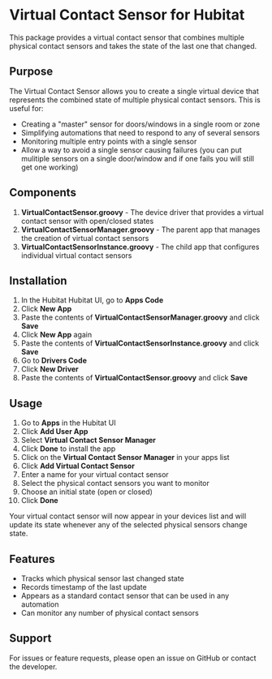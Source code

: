 # Virtual Contact Sensor for Hubitat

This package provides a virtual contact sensor that combines multiple physical contact sensors and takes the state of the last one that changed.

## Purpose

The Virtual Contact Sensor allows you to create a single virtual device that represents the combined state of multiple physical contact sensors. This is useful for:

- Creating a "master" sensor for doors/windows in a single room or zone
- Simplifying automations that need to respond to any of several sensors
- Monitoring multiple entry points with a single sensor
- Allow a way to avoid a single sensor causing failures (you can put mulitiple sensors on a single door/window and if one fails you will still get one working)

## Components

1. **VirtualContactSensor.groovy** - The device driver that provides a virtual contact sensor with open/closed states
2. **VirtualContactSensorManager.groovy** - The parent app that manages the creation of virtual contact sensors
3. **VirtualContactSensorInstance.groovy** - The child app that configures individual virtual contact sensors

## Installation

1. In the Hubitat Hubitat UI, go to **Apps Code**
2. Click **New App**
3. Paste the contents of **VirtualContactSensorManager.groovy** and click **Save**
4. Click **New App** again
5. Paste the contents of **VirtualContactSensorInstance.groovy** and click **Save**
6. Go to **Drivers Code**
7. Click **New Driver**
8. Paste the contents of **VirtualContactSensor.groovy** and click **Save**

## Usage

1. Go to **Apps** in the Hubitat UI
2. Click **Add User App**
3. Select **Virtual Contact Sensor Manager**
4. Click **Done** to install the app
5. Click on the **Virtual Contact Sensor Manager** in your apps list
6. Click **Add Virtual Contact Sensor**
7. Enter a name for your virtual contact sensor
8. Select the physical contact sensors you want to monitor
9. Choose an initial state (open or closed)
10. Click **Done**

Your virtual contact sensor will now appear in your devices list and will update its state whenever any of the selected physical sensors change state.

## Features

- Tracks which physical sensor last changed state
- Records timestamp of the last update
- Appears as a standard contact sensor that can be used in any automation
- Can monitor any number of physical contact sensors

## Support

For issues or feature requests, please open an issue on GitHub or contact the developer.